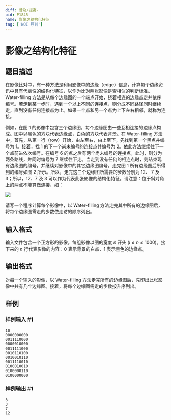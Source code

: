```yaml
---
diff: 普及/提高-
pid: P1845
name: 影像之结构化特征
tag: ['NOI 导刊']
---
```

# 影像之结构化特征
## 题目描述

在影像比对中，有一种方法是利用影像中的边缘（edge）信息，计算每个边缘资讯中具有代表性的结构化特征，以作为比对两张影像是否相似的判断标准。Water-filling 方法是从每个边缘图的一个端点开始，绕着相连的边缘点走并依序编号。若走到某一步时，遇到一个以上不同的连接点，则分成不同路径同时继续走，直到没有任何连接点为止。如果一个点和另一个点为上下左右相邻，就称为连接。

例如，在图 $1$ 的影像中包含三个边缘图，每个边缘图由一些互相连接的边缘点构成。图中以黑色的方块代表边缘点，白色的方块代表背景。在 Water-filling 方法中，首先，从第一行（row）开始，由左至右，由上至下，先找到第一个黑点并编号为 $1$。接着，找 $1$ 的下一个尚未编号的连接点并编号为 $2$。依此方法继续往下一个点前进依次编号。在编号 $6$ 的点之后有两个尚未编号的连接点，此时，则分为两条路线，并同时编号为 $7$ 继续往下走。当走到没有任何的相连点时，则结束现有边缘图的编号，并继续对影像中的其它边缘图编号。走完图 $1$ 所有边缘图后所得到的编号如图 $2$ 所示。所以，走完这三个边缘图所需要的步数分别为 $12$、 $7$ 及 $3$；所以，$12$、$7$ 及 $3$ 可以作为代表此张影像的结构化特征。请注意：位于斜对角上的两点不能算做连接，如：

![](https://cdn.luogu.com.cn/upload/pic/704.png)

请写一个程序计算每个影像中，以 Water-filling 方法走完其中所有的边缘图后，将每个边缘图需走的步数依走访的顺序列出。
## 输入格式

输入文件包含一个正方形的影像。每组影像以图的宽度 $n$ 开头 $(l \le n \le 1000)$。接下来的 $n$ 行代表影像的内容：$0$ 表示背景的白点，$1$ 表示黑色的边缘点。
## 输出格式

对每一个输入的影像，以 Water-filling 方法走完所有的边缘图后，先印出此张影像中共有几个边缘图。接着，将每个边缘图需走的步数按升序列出。
## 样例

### 样例输入 #1
```
10 
0000000000 
0011110000 
0000010000 
0011111000 
0010110100 
0010010110 
0011110010 
0100010010 
0100000110 
0100000000 
```
### 样例输出 #1
```
3 
3 
7 
12
```
